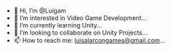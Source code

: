 - 👋 Hi, I’m @Luigam
- 👀 I’m interested in Video Game Development...
- 🌱 I’m currently learning Unity...
- 💞️ I’m looking to collaborate on Unity Projects...
- 📫 How to reach me: luisalarcongames@gmail.com...

<!---
Luigam/Luigam is a ✨ special ✨ repository because its `README.md` (this file) appears on your GitHub profile.
You can click the Preview link to take a look at your changes.
--->
